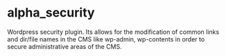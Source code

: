 # alpha_security
Wordpress security plugin. Its allows for the modification of common links and dir/file names in the CMS like wp-admin, wp-contents in order to secure administrative areas of the CMS.
